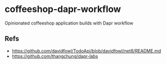 # coffeeshop-dapr-workflow
Opinionated coffeeshop application builds with Dapr workflow


## Refs
- https://github.com/davidfowl/TodoApi/blob/davidfowl/net8/README.md
- https://github.com/thangchung/dapr-labs